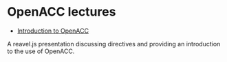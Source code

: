 # OpenACC lectures

- [Introduction to OpenACC](openacc.html)

A reavel.js presentation discussing directives and providing an
introduction to the use of OpenACC.
